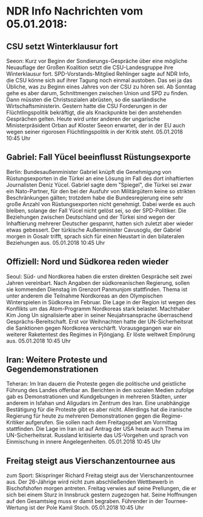 # NDR Info Nachrichten vom 05.01.2018:


## CSU setzt Winterklausur fort
Seeon: Kurz vor Beginn der Sondierungs-Gespräche über eine mögliche Neuauflage der Großen Koalition setzt die CSU-Landesgruppe ihre Winterklausur fort. SPD-Vorstands-Mitglied Rehlinger sagte auf NDR Info, die CSU könne sich auf ihrer Tagung noch einmal austoben. Das sei ja das Übliche, was zu Beginn eines Jahres von der CSU zu hören sei. Ab Sonntag gehe es aber darum, Schnittmengen zwischen Union und SPD zu finden. Dann müssten die Christsozialen abrüsten, so die saarländische Wirtschaftsministerin. Gestern hatte die CSU Forderungen in der Flüchtlingspolitik bekräftigt, die als Knackpunkte bei den anstehenden Gesprächen gelten. Heute wird unter anderen der ungarische Ministerpräsident Orban auf Kloster Seeon erwartet, der in der EU auch wegen seiner rigorosen Flüchtlingspolitik in der Kritik steht. 05.01.2018 10:45 Uhr 

## Gabriel: Fall Yücel beeinflusst Rüstungsexporte
Berlin: Bundesaußenminister Gabriel knüpft die Genehmigung von Rüstungsexporten in die Türkei an eine Lösung im Fall des dort inhaftierten Journalisten Deniz Yücel. Gabriel sagte dem "Spiegel", die Türkei sei zwar ein Nato-Partner, für den bei der Ausfuhr von Militärgütern keine so strikten Beschränkungen gälten; trotzdem habe die Bundesregierung eine sehr große Anzahl von Rüstungsexporten nicht genehmigt. Dabei werde es auch bleiben, solange der Fall Yücel nicht gelöst sei, so der SPD-Politiker. Die Beziehungen zwischen Deutschland und der Türkei sind wegen der Inhaftierung mehrerer Deutscher gespannt, hatten sich zuletzt aber wieder etwas gebessert. Der türkische Außenminister Cavusoglu, der Gabriel morgen in Gosalr trifft, sprach sich für einen Neustart in den bilateralen Beziehungen aus. 05.01.2018 10:45 Uhr 

## Offiziell: Nord und Südkorea reden wieder
Seoul: 	Süd- und Nordkorea haben die ersten direkten Gespräche seit zwei Jahren vereinbart. Nach Angaben der südkoreanischen Regierung, sollen sie kommenden Dienstag im Grenzort Panmunjom stattfinden. Thema ist unter anderem die Teilnahme Nordkoreas an den Olympischen Winterspielen in Südkorea im Februar. Die Lage in der Region ist wegen des Konflikts um das Atom-Programm Nordkoreas stark belastet. Machthaber Kim Jong Un signalisierte aber in seiner Neujahrsansprache überraschend Gesprächs-Bereitschaft. Erst vor Weihnachten hatte der UN-Sicherheitsrat die Sanktionen gegen Nordkorea verschärft. Vorausgegangen war ein weiterer Raketentest des Regimes in Pjöngjang. Er löste weltweit Empörung aus. 05.01.2018 10:45 Uhr 

## Iran: Weitere Proteste und Gegendemonstrationen
Teheran: Im Iran dauern die Proteste gegen die politische und geistliche Führung des Landes offenbar an. Berichten in den sozialen Medien zufolge gab es Demonstrationen und Kundgebungen in mehreren Städten, unter anderem in Isfahan und Aligudars im Zentrum des Iran. Eine unabhängige Bestätigung für die Proteste gibt es aber nicht. Allerdings hat die iranische Regierung für heute zu mehreren Demonstrationen gegen die Regime-Kritiker aufgerufen. Sie sollen nach dem Freitagsgebet am Vormittag stattfinden. Die Lage im Iran ist auf Antrag der USA heute auch Thema im UN-Sicherheitsrat. Russland kritisierte das US-Vorgehen und sprach von Einmischung in innere Angelegenheiten. 05.01.2018 10:45 Uhr 

## Freitag steigt aus Vierschanzentournee aus
zum Sport:   Skispringer Richard Freitag steigt aus der Vierschanzentournee aus. Der 26-Jährige wird nicht zum abschließenden Wettbewerb in Bischofshofen morgen antreten. Freitag verwies auf seine Prellungen, die er sich bei einem Sturz in Innsbruck gestern zugezogen hat. Seine Hoffnungen auf den Gesamtsieg muss er damit begraben. Führender in der Tournee-Wertung ist der Pole Kamil Stoch. 05.01.2018 10:45 Uhr 
